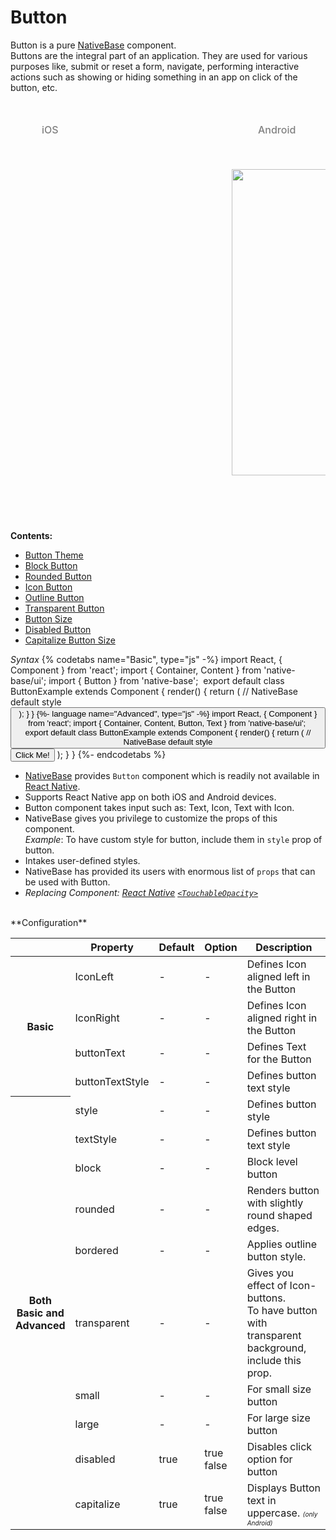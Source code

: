 # Button

Button is a pure [NativeBase](http://nativebase.io/) component.<br />
Buttons are the integral part of an application. They are used for various purposes like, submit or reset a form, navigate, performing interactive actions such as showing or hiding something in an app on click of the button, etc.


<br />
    <table>
      <thead>
        <tr style="border-style: hidden;">
          <td style="border-style: hidden;padding-left: 50px"><i class="fa fa-apple fa-5x" style="color: grey"></i>   <span style="color: grey;font-weight: 500">iOS</span></td>
          <td style="padding-left: 50px"><i class="fa fa-android fa-5x" style="color: grey"></i>   <span style="color: grey;font-weight: 500">Android</span></td>
        </tr>
      </thead>
      <thead>
        <tr style="border-style: hidden">
          <th style="border-style: hidden">
            <div style="background: url(../../assets/iphone.png) no-repeat; padding: 63px 20px 100px 18px; width: 292px"><img src="{{('../../assets/ios/components/button.png')}}" alt="" /></div></th>
          <th><div style="background: url(../../assets/android.png) no-repeat; padding: 45px 118px 68px 0px; background-size: 292px 576px;"><img height="490px" width="266px" src="{{('../../assets/android/components/button.png')}}" alt="" /></div></th>
        </tr>
      </thead>
    </table>

**Contents:**
* [Button Theme](/docs/components/button/ButtonTheme.md)
* [Block Button](/docs/components/button/BlockButton.md)
* [Rounded Button](/docs/components/button/RoundButton.md)
* [Icon Button](/docs/components/button/IconButton.md)
* [Outline Button](/docs/components/button/OutlineButton.md)
* [Transparent Button](/docs/components/button/TransparentButton.md)
* [Button Size](/docs/components/button/ButtonSize.md)
* [Disabled Button](/docs/components/button/DisabledButton.md)
* [Capitalize Button Size](/docs/components/button/CustomTextButton.md)


*Syntax*
{% codetabs name="Basic", type="js" -%}
import React, { Component } from 'react';
import { Container, Content } from 'native-base/ui';
import { Button } from 'native-base';
​
export default class ButtonExample extends Component {
    render() {
        return (
            <Container>
                <Content>
                    // NativeBase default style
                    <Button buttonText="Click Me!" />
                </Content>
            </Container>
        );
    }
}
{%- language name="Advanced", type="js" -%}
import React, { Component } from 'react';
import { Container, Content, Button, Text } from 'native-base/ui';
​
export default class ButtonExample extends Component {
    render() {
        return (
            <Container>
                <Content>
                    // NativeBase default style
                    <Button>
                      <Text> Click Me! </Text>
                    </Button>
                </Content>
            </Container>
        );
    }
}
{%- endcodetabs %}
* [NativeBase](http://nativebase.io/) provides <code>Button</code> component which is readily not available in [React Native](https://facebook.github.io/react-native/).
* Supports React Native app on both iOS and Android devices.
* Button component takes input such as: Text, Icon, Text with Icon.
* NativeBase gives you privilege to customize the props of this component.<br />
  *Example*: To have custom style for button, include them in <code>style</code> prop of button.
* Intakes user-defined styles.
* NativeBase has provided its users with enormous list of <code>props</code> that can be used with Button.
* *Replacing Component: [React Native](https://facebook.github.io/react-native/) [<code>&lt;TouchableOpacity></code>](https://facebook.github.io/react-native/docs/touchableopacity.html)*

<br />
**Configuration**

<table class = "table table-bordered">
        <thead>
            <tr>
                <th></th>
                <th>Property</th>
                <th>Default</th>
                <th>Option</th>
                <th width="50%">Description</th>
            </tr>
        </thead>
        <tbody>
            <tr>
                <th rowspan="4">Basic</th>
                <td>IconLeft</td>
                <td> - </td>
                <td> - </td>
                <td>Defines Icon aligned left in the Button</td>
            </tr>
            <tr>
                <td>IconRight</td>
                <td> - </td>
                <td> - </td>
                <td>Defines Icon aligned right in the Button</td>
            </tr>
            <tr>
                <td>buttonText</td>
                <td> - </td>
                <td> - </td>
                <td>Defines Text for the Button</td>
            </tr>
            <tr>
                <td>buttonTextStyle</td>
                <td> - </td>
                <td> - </td>
                <td>Defines button text style</td>
            </tr>
            <tr>
                <th rowspan="10">Both Basic and Advanced</th>
                <td>style</td>
                <td> - </td>
                <td> - </td>
                <td>Defines button style</td>
            </tr>
            <tr>
                <td>textStyle</td>
                <td> - </td>
                <td> - </td>
                <td>Defines button text style</td>
            </tr>
            <tr>
                <td>block</td>
                <td> - </td>
                <td> - </td>
                <td>Block level button</td>
            </tr>
            <tr>
                <td>rounded</td>
                <td> - </td>
                <td> - </td>
                <td>Renders button with slightly round shaped edges.</td>
            </tr>
            <tr>
                <td>bordered</td>
                <td> - </td>
                <td> - </td>
                <td>Applies outline button style.</td>
            </tr>
            <tr>
                <td>transparent</td>
                <td> - </td>
                <td> - </td>
                <td>Gives you effect of Icon-buttons.<br />
                    To have button with transparent background, include this prop.
                </td>
            </tr>
            <tr>
                <td>small</td>
                <td> - </td>
                <td> - </td>
                <td>For small size button</td>
            </tr>
            <tr>
                <td>large</td>
                <td> - </td>
                <td> - </td>
                <td>For large size button</td>
            </tr>           
            <tr>
                <td>disabled</td>
                <td>true</td>
                <td>
                    true<br />
                    false
                </td>
                <td>
                    Disables click option for button
                </td>
            </tr>
            <tr>
                <td>capitalize</td>
                <td>true</td>
                <td>
                    true<br />
                    false
                </td>
                <td>
                    Displays Button text in uppercase.
                    <font size="1">
                    <i>(only Android)</i>
                </font>
                </td>
            </tr>
        </tbody>
    </table>
